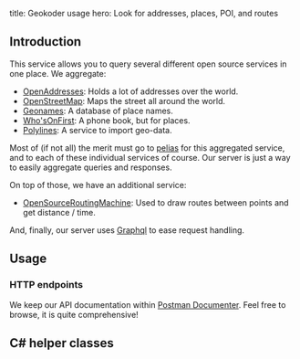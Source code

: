 title: Geokoder usage
hero: Look for addresses, places, POI, and routes

Introduction
------------

This service allows you to query several different open source services in one place. We aggregate:

- [OpenAddresses][OA]: Holds a lot of addresses over the world.
- [OpenStreetMap][OSM]: Maps the street all around the world.
- [Geonames][GEO]: A database of place names.
- [Who'sOnFirst][WOF]: A phone book, but for places.
- [Polylines][POL]: A service to import geo-data.

Most of (if not all) the merit must go to [pelias][PEL] for this aggregated service,
and to each of these individual services of course. Our server is just a way to easily
aggregate queries and responses.

On top of those, we have an additional service:

- [OpenSourceRoutingMachine][OSRM]: Used to draw routes between points and get distance / time.

And, finally, our server uses [Graphql][GQL] to ease request handling.

Usage
-----

### HTTP endpoints

We keep our API documentation within [Postman Documenter][PMD].
Feel free to browse, it is quite comprehensive!

C# helper classes
-----------------

[OA]: https://openaddresses.io/
[OSM]: https://www.openstreetmap.org/
[GEO]: http://www.geonames.org/
[WOF]: https://www.whosonfirst.org/
[POL]: https://developers.google.com/maps/documentation/utilities/polylinealgorithm
[OSRM]: http://project-osrm.org/
[PEL]: https://github.com/pelias/pelias/
[GQL]: https://graphql.org/
[PMD]: https://documenter.getpostman.com/view/4016557/RWEZTP8U
